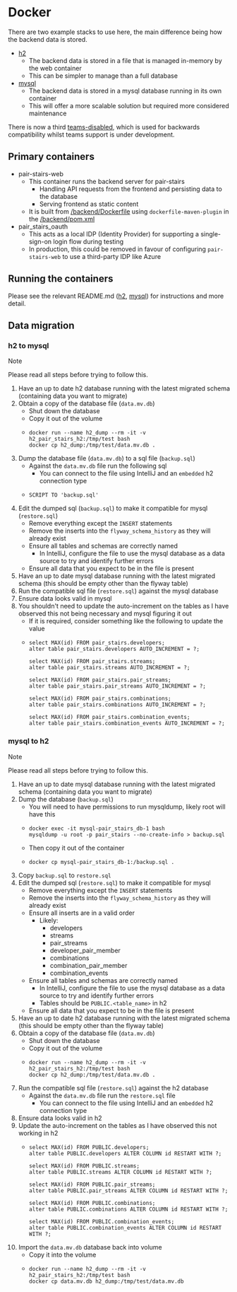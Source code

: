 # Docker

There are two example stacks to use here, the main difference being how the backend data is stored.

- [h2](./h2/README.md)
  - The backend data is stored in a file that is managed in-memory by the web container
  - This can be simpler to manage than a full database
- [mysql](./mysql/README.md)
  - The backend data is stored in a mysql database running in its own container
  - This will offer a more scalable solution but required more considered maintenance

There is now a third [teams-disabled](./teams-disabled/README.md), which is used for backwards compatibility
whilst teams support is under development.

## Primary containers

- pair-stairs-web
  - This container runs the backend server for pair-stairs
    - Handling API requests from the frontend and persisting data to the database
    - Serving frontend as static content 
  - It is built from [/backend/Dockerfile](/backend/Dockerfile) using `dockerfile-maven-plugin` in the [/backend/pom.xml](/backend/pom.xml)
- pair_stairs_oauth
  - This acts as a local IDP (Identity Provider) for supporting a single-sign-on login flow during testing
  - In production, this could be removed in favour of configuring `pair-stairs-web` to use a third-party IDP like Azure

## Running the containers

Please see the relevant README.md ([h2](./h2/README.md), [mysql](./mysql/README.md)) for instructions and more detail.

## Data migration

### h2 to mysql

> [!NOTE]
> Please read all steps before trying to follow this.

1. Have an up to date h2 database running with the latest migrated schema (containing data you want to migrate)
2. Obtain a copy of the database file (`data.mv.db`)
   - Shut down the database
   - Copy it out of the volume
   - ```shell
     docker run --name h2_dump --rm -it -v h2_pair_stairs_h2:/tmp/test bash
     docker cp h2_dump:/tmp/test/data.mv.db .
     ```
3. Dump the database file (`data.mv.db`) to a sql file (`backup.sql`)
   - Against the `data.mv.db` file run the following sql
     - You can connect to the file using IntelliJ and an `embedded` h2 connection type
   - ```h2
     SCRIPT TO 'backup.sql'
     ```
4. Edit the dumped sql (`backup.sql`) to make it compatible for mysql (`restore.sql`)
   - Remove everything except the `INSERT` statements
   - Remove the inserts into the `flyway_schema_history` as they will already exist
   - Ensure all tables and schemas are correctly named
     - In IntelliJ, configure the file to use the mysql database as a data source to try and identify further errors
   - Ensure all data that you expect to be in the file is present
5. Have an up to date mysql database running with the latest migrated schema (this should be empty other than the flyway table)
6. Run the compatible sql file (`restore.sql`) against the mysql database
7. Ensure data looks valid in mysql
8. You shouldn't need to update the auto-increment on the tables as I have observed this not being necessary and mysql figuring it out
   - If it is required, consider something like the following to update the value
   - ```mysql
     select MAX(id) FROM pair_stairs.developers;
     alter table pair_stairs.developers AUTO_INCREMENT = ?;
     
     select MAX(id) FROM pair_stairs.streams;
     alter table pair_stairs.streams AUTO_INCREMENT = ?;
     
     select MAX(id) FROM pair_stairs.pair_streams;
     alter table pair_stairs.pair_streams AUTO_INCREMENT = ?;
     
     select MAX(id) FROM pair_stairs.combinations;
     alter table pair_stairs.combinations AUTO_INCREMENT = ?;
     
     select MAX(id) FROM pair_stairs.combination_events;
     alter table pair_stairs.combination_events AUTO_INCREMENT = ?;
     ``` 

### mysql to h2

> [!NOTE]
> Please read all steps before trying to follow this.

1. Have an up to date mysql database running with the latest migrated schema (containing data you want to migrate)
2. Dump the database (`backup.sql`)
    - You will need to have permissions to run mysqldump, likely root will have this
    - ```shell
      docker exec -it mysql-pair_stairs_db-1 bash
      mysqldump -u root -p pair_stairs --no-create-info > backup.sql
      ```
    - Then copy it out of the container
    - ```shell
      docker cp mysql-pair_stairs_db-1:/backup.sql .
      ```
3. Copy `backup.sql` to `restore.sql`
4. Edit the dumped sql (`restore.sql`) to make it compatible for mysql
    - Remove everything except the `INSERT` statements
    - Remove the inserts into the `flyway_schema_history` as they will already exist
    - Ensure all inserts are in a valid order
      - Likely:
        - developers
        - streams
        - pair_streams
        - developer_pair_member
        - combinations
        - combination_pair_member
        - combination_events
    - Ensure all tables and schemas are correctly named
        - In IntelliJ, configure the file to use the mysql database as a data source to try and identify further errors
        - Tables should be `PUBLIC.<table_name>` in h2
    - Ensure all data that you expect to be in the file is present
5. Have an up to date h2 database running with the latest migrated schema (this should be empty other than the flyway table)
6. Obtain a copy of the database file (`data.mv.db`)
    - Shut down the database
    - Copy it out of the volume
    - ```shell
      docker run --name h2_dump --rm -it -v h2_pair_stairs_h2:/tmp/test bash
      docker cp h2_dump:/tmp/test/data.mv.db .
      ```
7. Run the compatible sql file (`restore.sql`) against the h2 database
    - Against the `data.mv.db` file run the `restore.sql` file
        - You can connect to the file using IntelliJ and an `embedded` h2 connection type
8. Ensure data looks valid in h2
9. Update the auto-increment on the tables as I have observed this not working in h2
    - ```h2
      select MAX(id) FROM PUBLIC.developers;
      alter table PUBLIC.developers ALTER COLUMN id RESTART WITH ?;
      
      select MAX(id) FROM PUBLIC.streams;
      alter table PUBLIC.streams ALTER COLUMN id RESTART WITH ?;
      
      select MAX(id) FROM PUBLIC.pair_streams;
      alter table PUBLIC.pair_streams ALTER COLUMN id RESTART WITH ?;
      
      select MAX(id) FROM PUBLIC.combinations;
      alter table PUBLIC.combinations ALTER COLUMN id RESTART WITH ?;
      
      select MAX(id) FROM PUBLIC.combination_events;
      alter table PUBLIC.combination_events ALTER COLUMN id RESTART WITH ?;
      ``` 
10. Import the `data.mv.db` database back into volume
     - Copy it into the volume
     - ```shell
       docker run --name h2_dump --rm -it -v h2_pair_stairs_h2:/tmp/test bash
       docker cp data.mv.db h2_dump:/tmp/test/data.mv.db
       ```